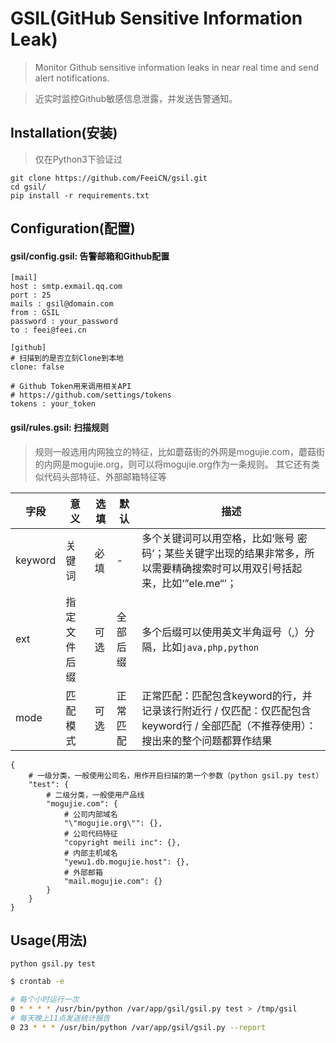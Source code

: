 # GSIL(GitHub Sensitive Information Leak)
> Monitor Github sensitive information leaks in near real time and send alert notifications.

> 近实时监控Github敏感信息泄露，并发送告警通知。

## Installation(安装)
> 仅在Python3下验证过

```
git clone https://github.com/FeeiCN/gsil.git
cd gsil/
pip install -r requirements.txt
```

## Configuration(配置)
#### gsil/config.gsil: 告警邮箱和Github配置
```
[mail]
host : smtp.exmail.qq.com
port : 25
mails : gsil@domain.com
from : GSIL
password : your_password
to : feei@feei.cn

[github]
# 扫描到的是否立刻Clone到本地
clone: false

# Github Token用来调用相关API
# https://github.com/settings/tokens
tokens : your_token

```
#### gsil/rules.gsil: 扫描规则
> 规则一般选用内网独立的特征，比如蘑菇街的外网是mogujie.com，蘑菇街的内网是mogujie.org，则可以将mogujie.org作为一条规则。
> 其它还有类似代码头部特征、外部邮箱特征等

| 字段 | 意义 | 选填 | 默认 | 描述 |
| --- | --- | --- | --- | --- |
| keyword | 关键词 | 必填 | - | 多个关键词可以用空格，比如‘账号 密码’；某些关键字出现的结果非常多，所以需要精确搜索时可以用双引号括起来，比如‘”ele.me“’；|
| ext | 指定文件后缀 | 可选 | 全部后缀 | 多个后缀可以使用英文半角逗号（,）分隔，比如`java,php,python` |
| mode |  匹配模式 | 可选 | 正常匹配 | 正常匹配：匹配包含keyword的行，并记录该行附近行 / 仅匹配：仅匹配包含keyword行 / 全部匹配（不推荐使用）：搜出来的整个问题都算作结果 |

```
{
    # 一级分类，一般使用公司名，用作开启扫描的第一个参数（python gsil.py test）
    "test": {
        # 二级分类，一般使用产品线
        "mogujie.com": {
            # 公司内部域名
            "\"mogujie.org\"": {},
            # 公司代码特征
            "copyright meili inc": {},
            # 内部主机域名
            "yewu1.db.mogujie.host": {},
            # 外部邮箱
            "mail.mogujie.com": {}
        }
    }
}
```


## Usage(用法)

```
python gsil.py test
```

```bash
$ crontab -e

# 每个小时运行一次
0 * * * * /usr/bin/python /var/app/gsil/gsil.py test > /tmp/gsil
# 每天晚上11点发送统计报告
0 23 * * * /usr/bin/python /var/app/gsil/gsil.py --report
```
